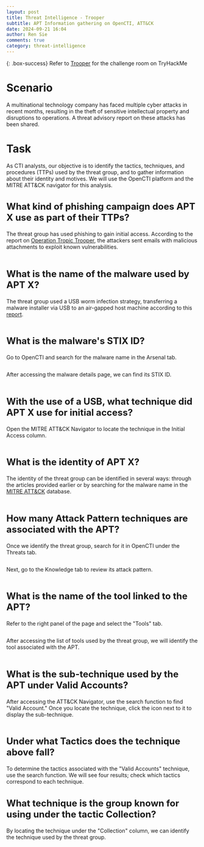 ```yaml
---
layout: post
title: Threat Intelligence - Trooper
subtitle: APT Information gathering on OpenCTI, ATT&CK
date: 2024-09-21 16:04
author: Ren Sie
comments: true
category: threat-intelligence
---
```


{: .box-success}
 Refer to [Trooper](https://tryhackme.com/r/room/trooper) for the challenge room on TryHackMe

<!-- wp:heading {"level":1,"fontSize":"large"} -->
<h1 class="wp-block-heading has-large-font-size">Scenario</h1>
<!-- /wp:heading -->

<!-- wp:paragraph {"align":"justify","fontSize":"small"} -->
<p class="has-text-align-justify has-small-font-size">A multinational technology company has faced multiple cyber attacks in recent months, resulting in the theft of sensitive intellectual property and disruptions to operations. A threat advisory report on these attacks has been shared.</p>
<!-- /wp:paragraph -->

<!-- wp:heading {"level":1,"fontSize":"large"} -->
<h1 class="wp-block-heading has-large-font-size">Task</h1>
<!-- /wp:heading -->

<!-- wp:paragraph {"align":"justify","fontSize":"small"} -->
<p class="has-text-align-justify has-small-font-size">As CTI analysts, our objective is to identify the tactics, techniques, and procedures (TTPs) used by the threat group, and to gather information about their identity and motives. We will use the OpenCTI platform and the MITRE ATT&amp;CK navigator for this analysis.</p>
<!-- /wp:paragraph -->

<!-- wp:heading {"style":{"typography":{"fontSize":"1.5rem"}}} -->
<h2 class="wp-block-heading" style="font-size:1.5rem">What kind of phishing campaign does APT X use as part of their TTPs?</h2>
<!-- /wp:heading -->

<!-- wp:paragraph {"align":"justify","fontSize":"small"} -->
<p class="has-text-align-justify has-small-font-size">The threat group has used phishing to gain initial access. According to the report on <a href="https://documents.trendmicro.com/assets/wp/wp-operation-tropic-trooper.pdf">Operation Tropic Trooper</a>, the attackers sent emails with malicious attachments to exploit known vulnerabilities.</p>
<!-- /wp:paragraph -->

<!-- wp:image {"id":1463,"sizeSlug":"large","linkDestination":"media"} -->
<figure class="wp-block-image size-large"><a href="https://1earnwithren.wordpress.com/wp-content/uploads/2024/09/image-526.png"><img src="https://1earnwithren.wordpress.com/wp-content/uploads/2024/09/image-526.png?w=1024" alt="" class="wp-image-1463" /></a></figure>
<!-- /wp:image -->

<!-- wp:heading {"style":{"typography":{"fontSize":"1.5rem"}}} -->
<h2 class="wp-block-heading" style="font-size:1.5rem">What is the name of the malware used by APT X?</h2>
<!-- /wp:heading -->

<!-- wp:paragraph {"align":"justify","fontSize":"small"} -->
<p class="has-text-align-justify has-small-font-size">The threat group used a USB worm infection strategy, transferring a malware installer via USB to an air-gapped host machine according to this <a href="https://assets.tryhackme.com/additional/trooper-cti/APT%20X_USBFerry.pdf">report</a>.</p>
<!-- /wp:paragraph -->

<!-- wp:image {"id":1466,"sizeSlug":"large","linkDestination":"media"} -->
<figure class="wp-block-image size-large"><a href="https://1earnwithren.wordpress.com/wp-content/uploads/2024/09/image-527.png"><img src="https://1earnwithren.wordpress.com/wp-content/uploads/2024/09/image-527.png?w=945" alt="" class="wp-image-1466" /></a></figure>
<!-- /wp:image -->

<!-- wp:heading {"style":{"typography":{"fontSize":"1.5rem"}}} -->
<h2 class="wp-block-heading" style="font-size:1.5rem">What is the malware's STIX ID?</h2>
<!-- /wp:heading -->

<!-- wp:paragraph {"align":"justify","fontSize":"small"} -->
<p class="has-text-align-justify has-small-font-size">Go to OpenCTI and search for the malware name in the Arsenal tab.</p>
<!-- /wp:paragraph -->

<!-- wp:image {"id":1467,"sizeSlug":"large","linkDestination":"media"} -->
<figure class="wp-block-image size-large"><a href="https://1earnwithren.wordpress.com/wp-content/uploads/2024/09/image-528.png"><img src="https://1earnwithren.wordpress.com/wp-content/uploads/2024/09/image-528.png?w=1024" alt="" class="wp-image-1467" /></a></figure>
<!-- /wp:image -->

<!-- wp:paragraph {"fontSize":"small"} -->
<p class="has-small-font-size">After accessing the malware details page, we can find its STIX ID.</p>
<!-- /wp:paragraph -->

<!-- wp:image {"id":1469,"sizeSlug":"large","linkDestination":"media"} -->
<figure class="wp-block-image size-large"><a href="https://1earnwithren.wordpress.com/wp-content/uploads/2024/09/image-529.png"><img src="https://1earnwithren.wordpress.com/wp-content/uploads/2024/09/image-529.png?w=1024" alt="" class="wp-image-1469" /></a></figure>
<!-- /wp:image -->

<!-- wp:heading {"style":{"typography":{"fontSize":"1.5rem"}}} -->
<h2 class="wp-block-heading" style="font-size:1.5rem">With the use of a USB, what technique did APT X use for initial access?</h2>
<!-- /wp:heading -->

<!-- wp:paragraph {"align":"justify","fontSize":"small"} -->
<p class="has-text-align-justify has-small-font-size">Open the MITRE ATT&amp;CK Navigator to locate the technique in the Initial Access column.</p>
<!-- /wp:paragraph -->

<!-- wp:image {"id":1470,"sizeSlug":"large","linkDestination":"media","align":"center"} -->
<figure class="wp-block-image aligncenter size-large"><a href="https://1earnwithren.wordpress.com/wp-content/uploads/2024/09/image-530.png"><img src="https://1earnwithren.wordpress.com/wp-content/uploads/2024/09/image-530.png?w=221" alt="" class="wp-image-1470" /></a></figure>
<!-- /wp:image -->

<!-- wp:heading {"style":{"typography":{"fontSize":"1.5rem"}}} -->
<h2 class="wp-block-heading" style="font-size:1.5rem">What is the identity of APT X?</h2>
<!-- /wp:heading -->

<!-- wp:paragraph {"align":"justify","fontSize":"small"} -->
<p class="has-text-align-justify has-small-font-size">The identity of the threat group can be identified in several ways: through the articles provided earlier or by searching for the malware name in the <a href="https://attack.mitre.org/software/S0452/">MITRE ATT&amp;CK</a> database.</p>
<!-- /wp:paragraph -->

<!-- wp:image {"id":1471,"sizeSlug":"large","linkDestination":"media"} -->
<figure class="wp-block-image size-large"><a href="https://1earnwithren.wordpress.com/wp-content/uploads/2024/09/image-531.png"><img src="https://1earnwithren.wordpress.com/wp-content/uploads/2024/09/image-531.png?w=1024" alt="" class="wp-image-1471" /></a></figure>
<!-- /wp:image -->

<!-- wp:heading {"style":{"typography":{"fontSize":"1.5rem"}}} -->
<h2 class="wp-block-heading" style="font-size:1.5rem">How many Attack Pattern techniques are associated with the APT?</h2>
<!-- /wp:heading -->

<!-- wp:paragraph {"fontSize":"small"} -->
<p class="has-small-font-size">Once we identify the threat group, search for it in OpenCTI under the Threats tab.</p>
<!-- /wp:paragraph -->

<!-- wp:image {"id":1473,"sizeSlug":"large","linkDestination":"media"} -->
<figure class="wp-block-image size-large"><a href="https://1earnwithren.wordpress.com/wp-content/uploads/2024/09/image-532.png"><img src="https://1earnwithren.wordpress.com/wp-content/uploads/2024/09/image-532.png?w=1024" alt="" class="wp-image-1473" /></a></figure>
<!-- /wp:image -->

<!-- wp:paragraph {"fontSize":"small"} -->
<p class="has-small-font-size">Next, go to the Knowledge tab to review its attack pattern.</p>
<!-- /wp:paragraph -->

<!-- wp:image {"id":1474,"sizeSlug":"large","linkDestination":"none","align":"center"} -->
<figure class="wp-block-image aligncenter size-large"><img src="https://1earnwithren.wordpress.com/wp-content/uploads/2024/09/image-533.png?w=1024" alt="" class="wp-image-1474" /></figure>
<!-- /wp:image -->

<!-- wp:heading {"style":{"typography":{"fontSize":"1.5rem"}}} -->
<h2 class="wp-block-heading" style="font-size:1.5rem">What is the name of the tool linked to the APT?</h2>
<!-- /wp:heading -->

<!-- wp:paragraph {"fontSize":"small"} -->
<p class="has-small-font-size">Refer to the right panel of the page and select the "Tools" tab.</p>
<!-- /wp:paragraph -->

<!-- wp:image {"id":1475,"sizeSlug":"large","linkDestination":"media","align":"center"} -->
<figure class="wp-block-image aligncenter size-large"><a href="https://1earnwithren.wordpress.com/wp-content/uploads/2024/09/image-534.png"><img src="https://1earnwithren.wordpress.com/wp-content/uploads/2024/09/image-534.png?w=360" alt="" class="wp-image-1475" /></a></figure>
<!-- /wp:image -->

<!-- wp:paragraph {"align":"justify","fontSize":"small"} -->
<p class="has-text-align-justify has-small-font-size">After accessing the list of tools used by the threat group, we will identify the tool associated with the APT.</p>
<!-- /wp:paragraph -->

<!-- wp:image {"id":1476,"sizeSlug":"large","linkDestination":"media"} -->
<figure class="wp-block-image size-large"><a href="https://1earnwithren.wordpress.com/wp-content/uploads/2024/09/image-535.png"><img src="https://1earnwithren.wordpress.com/wp-content/uploads/2024/09/image-535.png?w=1024" alt="" class="wp-image-1476" /></a></figure>
<!-- /wp:image -->

<!-- wp:heading {"style":{"typography":{"fontSize":"1.5rem"}}} -->
<h2 class="wp-block-heading" style="font-size:1.5rem">What is the sub-technique used by the APT under Valid Accounts?</h2>
<!-- /wp:heading -->

<!-- wp:paragraph {"align":"justify","fontSize":"small"} -->
<p class="has-text-align-justify has-small-font-size">After accessing the ATT&amp;CK Navigator, use the search function to find "Valid Account." Once you locate the technique, click the icon next to it to display the sub-technique.</p>
<!-- /wp:paragraph -->

<!-- wp:image {"id":1478,"sizeSlug":"large","linkDestination":"media","align":"center"} -->
<figure class="wp-block-image aligncenter size-large"><a href="https://1earnwithren.wordpress.com/wp-content/uploads/2024/09/image-536.png"><img src="https://1earnwithren.wordpress.com/wp-content/uploads/2024/09/image-536.png?w=554" alt="" class="wp-image-1478" /></a></figure>
<!-- /wp:image -->

<!-- wp:heading {"style":{"typography":{"fontSize":"1.5rem"}}} -->
<h2 class="wp-block-heading" style="font-size:1.5rem">Under what Tactics does the technique above fall?</h2>
<!-- /wp:heading -->

<!-- wp:paragraph {"align":"justify","fontSize":"small"} -->
<p class="has-text-align-justify has-small-font-size">To determine the tactics associated with the "Valid Accounts" technique, use the search function. We will see four results; check which tactics correspond to each technique.</p>
<!-- /wp:paragraph -->

<!-- wp:heading {"style":{"typography":{"fontSize":"1.5rem"}}} -->
<h2 class="wp-block-heading" style="font-size:1.5rem">What technique is the group known for using under the tactic Collection?</h2>
<!-- /wp:heading -->

<!-- wp:paragraph {"align":"justify","fontSize":"small"} -->
<p class="has-text-align-justify has-small-font-size">By locating the technique under the "Collection" column, we can identify the technique used by the threat group.</p>
<!-- /wp:paragraph -->

<!-- wp:image {"id":1479,"sizeSlug":"large","linkDestination":"media","align":"center"} -->
<figure class="wp-block-image aligncenter size-large"><a href="https://1earnwithren.wordpress.com/wp-content/uploads/2024/09/image-537.png"><img src="https://1earnwithren.wordpress.com/wp-content/uploads/2024/09/image-537.png?w=219" alt="" class="wp-image-1479" /></a></figure>
<!-- /wp:image -->

